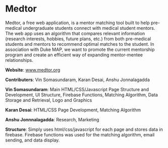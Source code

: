 # Medtor

Medtor, a free web application, is a mentor matching tool built to help pre-medical undergraduate students connect with medical student mentors. The web app uses an algorithm that compares relevant information (research interests, hobbies, future plans, etc.) from both pre-medical students and mentors to recommend optimal matches to the student. In association with Duke MAP, we want to promote the current mentorship program and create an efficient way of expanding mentor-mentee relationships. 

<b>Website</b>: www.medtor.org

<b>Contributers</b>: Vin Somasundaram, Karan Desai, Anshu Jonnalagadda

  <b> Vin Somasundaram</b>: Main HTML/CSS/Javascript Page Structure and Development, UI Structure, Firebase Functions, Matching Algorithm, Data Storage and Retrieval, Logo and Graphics

  <b> Karan Desai</b>: HTML/CSS Page Development, Matching Algorithm

  <b> Anshu Jonnnalagadda</b>: Research, Marketing

<b>Structure</b>: Simply uses html/css/javascript for each page and stores data in firebase. Firebase functions was used for the matching algorithm, email sending, and data display. 




